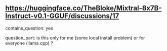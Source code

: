 ## https://huggingface.co/TheBloke/Mixtral-8x7B-Instruct-v0.1-GGUF/discussions/17

contains_question: yes

question_part: is this only for me (some local install problem) or for everyone (llama.cpp)  ?